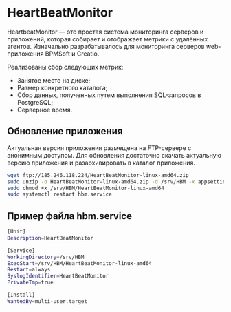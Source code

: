 # HeartBeatMonitor

HeartbeatMonitor — это простая система мониторинга серверов и приложений, которая собирает и отображает метрики с удалённых агентов.
Изначально разрабатывалось для мониторинга серверов web-приложения BPMSoft и Creatio.

Реализованы сбор следующих метрик:

- Занятое место на диске;
- Размер конкретного каталога;
- Сбор данных, полученных путем выполнения SQL-запросов в PostgreSQL;
- Серверное время.

## Обновление приложения

Актуальная версия приложения размещена на FTP-сервере с анонимным доступом.
Для обновления достаточно скачать актуальную версию приложения и разархивировать в каталог приложения.

``` bash
wget ftp://185.246.118.224/HeartBeatMonitor-linux-amd64.zip
sudo unzip -o HeartBeatMonitor-linux-amd64.zip -d /srv/HBM -x appsettings.json
sudo chmod +x /srv/HBM/HeartBeatMonitor-linux-amd64
sudo systemctl restart hbm.service
```

## Пример файла hbm.service

``` bash
[Unit]
Description=HeartBeatMonitor

[Service]
WorkingDirectory=/srv/HBM
ExecStart=/srv/HBM/HeartBeatMonitor-linux-amd64
Restart=always
SyslogIdentifier=HeartBeatMonitor
PrivateTmp=true

[Install]
WantedBy=multi-user.target
```
